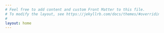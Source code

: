 ```yaml
---
# Feel free to add content and custom Front Matter to this file.
# To modify the layout, see https://jekyllrb.com/docs/themes/#overriding-theme-defaults
# 
layout: home
---
```

